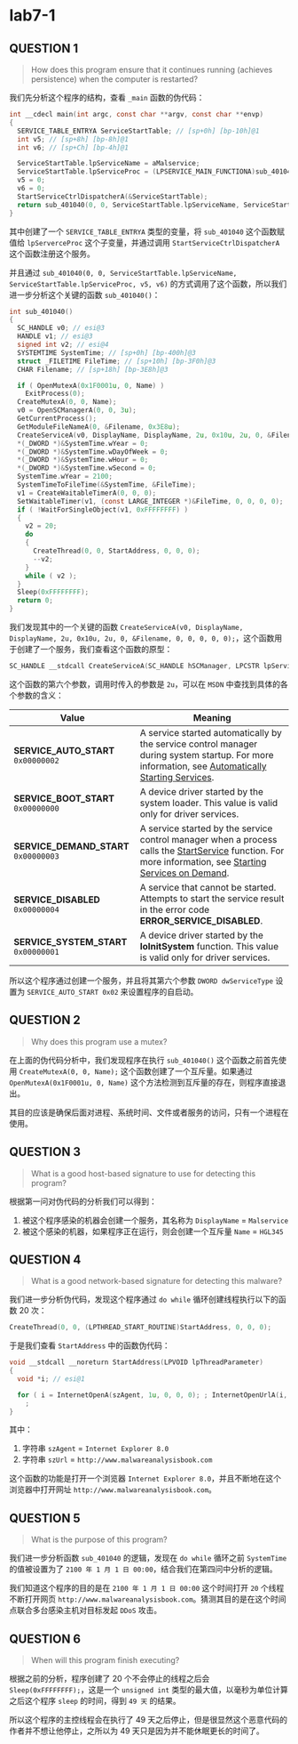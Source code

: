# lab7-1

## QUESTION 1

> How does this program ensure that it continues running (achieves persistence) when the computer is restarted?

我们先分析这个程序的结构，查看 `_main` 函数的伪代码：

```c
int __cdecl main(int argc, const char **argv, const char **envp)
{
  SERVICE_TABLE_ENTRYA ServiceStartTable; // [sp+0h] [bp-10h]@1
  int v5; // [sp+8h] [bp-8h]@1
  int v6; // [sp+Ch] [bp-4h]@1

  ServiceStartTable.lpServiceName = aMalservice;
  ServiceStartTable.lpServiceProc = (LPSERVICE_MAIN_FUNCTIONA)sub_401040;
  v5 = 0;
  v6 = 0;
  StartServiceCtrlDispatcherA(&ServiceStartTable);
  return sub_401040(0, 0, ServiceStartTable.lpServiceName, ServiceStartTable.lpServiceProc, v5, v6);
}
```

其中创建了一个 `SERVICE_TABLE_ENTRYA` 类型的变量，将 `sub_401040` 这个函数赋值给 `lpServerceProc` 这个子变量，并通过调用 `StartServiceCtrlDispatcherA` 这个函数注册这个服务。

并且通过 `sub_401040(0, 0, ServiceStartTable.lpServiceName, ServiceStartTable.lpServiceProc, v5, v6)` 的方式调用了这个函数，所以我们进一步分析这个关键的函数 `sub_401040()`：

```c
int sub_401040()
{
  SC_HANDLE v0; // esi@3
  HANDLE v1; // esi@3
  signed int v2; // esi@4
  SYSTEMTIME SystemTime; // [sp+0h] [bp-400h]@3
  struct _FILETIME FileTime; // [sp+10h] [bp-3F0h]@3
  CHAR Filename; // [sp+18h] [bp-3E8h]@3

  if ( OpenMutexA(0x1F0001u, 0, Name) )
    ExitProcess(0);
  CreateMutexA(0, 0, Name);
  v0 = OpenSCManagerA(0, 0, 3u);
  GetCurrentProcess();
  GetModuleFileNameA(0, &Filename, 0x3E8u);
  CreateServiceA(v0, DisplayName, DisplayName, 2u, 0x10u, 2u, 0, &Filename, 0, 0, 0, 0, 0);
  *(_DWORD *)&SystemTime.wYear = 0;
  *(_DWORD *)&SystemTime.wDayOfWeek = 0;
  *(_DWORD *)&SystemTime.wHour = 0;
  *(_DWORD *)&SystemTime.wSecond = 0;
  SystemTime.wYear = 2100;
  SystemTimeToFileTime(&SystemTime, &FileTime);
  v1 = CreateWaitableTimerA(0, 0, 0);
  SetWaitableTimer(v1, (const LARGE_INTEGER *)&FileTime, 0, 0, 0, 0);
  if ( !WaitForSingleObject(v1, 0xFFFFFFFF) )
  {
    v2 = 20;
    do
    {
      CreateThread(0, 0, StartAddress, 0, 0, 0);
      --v2;
    }
    while ( v2 );
  }
  Sleep(0xFFFFFFFF);
  return 0;
}
```

我们发现其中的一个关键的函数 `CreateServiceA(v0, DisplayName, DisplayName, 2u, 0x10u, 2u, 0, &Filename, 0, 0, 0, 0, 0);`，这个函数用于创建了一个服务，我们查看这个函数的原型：

```c
SC_HANDLE __stdcall CreateServiceA(SC_HANDLE hSCManager, LPCSTR lpServiceName, LPCSTR lpDisplayName, DWORD dwDesiredAccess, DWORD dwServiceType, DWORD dwStartType, DWORD dwErrorControl, LPCSTR lpBinaryPathName, LPCSTR lpLoadOrderGroup, LPDWORD lpdwTagId, LPCSTR lpDependencies, LPCSTR lpServiceStartName, LPCSTR lpPassword);
```

这个函数的第六个参数，调用时传入的参数是 `2u`，可以在 `MSDN` 中查找到具体的各个参数的含义：

| Value                                 | Meaning                                                                                                                                                                                                                                                                                       |
| ------------------------------------- | --------------------------------------------------------------------------------------------------------------------------------------------------------------------------------------------------------------------------------------------------------------------------------------------- |
| **SERVICE_AUTO_START** `0x00000002`   | A service started automatically by the service control manager during system startup. For more information, see [Automatically Starting Services](https://msdn.microsoft.com/8aa60e96-a35e-4670-832c-c045d0903618).                                                                           |
| **SERVICE_BOOT_START** `0x00000000`   | A device driver started by the system loader. This value is valid only for driver services.                                                                                                                                                                                                   |
| **SERVICE_DEMAND_START** `0x00000003` | A service started by the service control manager when a process calls the [StartService](https://msdn.microsoft.com/f185a878-e1c3-4fe5-8ec9-c5296d27f985) function. For more information, see [Starting Services on Demand](https://msdn.microsoft.com/72f51b38-d62c-4400-a38d-b9a0e90e9db4). |
| **SERVICE_DISABLED** `0x00000004`     | A service that cannot be started. Attempts to start the service result in the error code **ERROR_SERVICE_DISABLED**.                                                                                                                                                                          |
| **SERVICE_SYSTEM_START** `0x00000001` | A device driver started by the **IoInitSystem** function. This value is valid only for driver services.                                                                                                                                                                                       |

所以这个程序通过创建一个服务，并且将其第六个参数 `DWORD dwServiceType` 设置为 `SERVICE_AUTO_START 0x02` 来设置程序的自启动。

## QUESTION 2

> Why does this program use a mutex?

在上面的伪代码分析中，我们发现程序在执行 `sub_401040()` 这个函数之前首先使用 `CreateMutexA(0, 0, Name);` 这个函数创建了一个互斥量。如果通过 `OpenMutexA(0x1F0001u, 0, Name)` 这个方法检测到互斥量的存在，则程序直接退出。

其目的应该是确保后面对进程、系统时间、文件或者服务的访问，只有一个进程在使用。

## QUESTION 3

> What is a good host-based signature to use for detecting this program?

根据第一问对伪代码的分析我们可以得到：

1. 被这个程序感染的机器会创建一个服务，其名称为 `DisplayName` = `Malservice`
2. 被这个感染的机器，如果程序正在运行，则会创建一个互斥量 `Name` = `HGL345`

## QUESTION 4

> What is a good network-based signature for detecting this malware?

我们进一步分析伪代码，发现这个程序通过 `do while` 循环创建线程执行以下的函数 20 次：

```c
CreateThread(0, 0, (LPTHREAD_START_ROUTINE)StartAddress, 0, 0, 0);
```

于是我们查看 `StartAddress` 中的函数伪代码：

```c
void __stdcall __noreturn StartAddress(LPVOID lpThreadParameter)
{
  void *i; // esi@1

  for ( i = InternetOpenA(szAgent, 1u, 0, 0, 0); ; InternetOpenUrlA(i, szUrl, 0, 0, 0x80000000, 0) )
    ;
}
```

其中：

1. 字符串 `szAgent` = `Internet Explorer 8.0`
2. 字符串 `szUrl` = `http://www.malwareanalysisbook.com`

这个函数的功能是打开一个浏览器 `Internet Explorer 8.0`，并且不断地在这个浏览器中打开网址 `http://www.malwareanalysisbook.com`。

## QUESTION 5

> What is the purpose of this program?

我们进一步分析函数 `sub_401040` 的逻辑，发现在 `do while` 循环之前 `SystemTime` 的值被设置为了 `2100 年 1 月 1 日 00:00`，结合我们在第四问中分析的逻辑。

我们知道这个程序的目的是在 `2100 年 1 月 1 日 00:00` 这个时间打开 `20` 个线程不断打开网页 `http://www.malwareanalysisbook.com`。猜测其目的是在这个时间点联合多台感染主机对目标发起 `DDoS` 攻击。

## QUESTION 6

> When will this program finish executing?

根据之前的分析，程序创建了 20 个不会停止的线程之后会 `Sleep(0xFFFFFFFF);`，这是一个 `unsigned int` 类型的最大值，以毫秒为单位计算之后这个程序 `sleep` 的时间，得到 `49 天` 的结果。

所以这个程序的主控线程会在执行了 49 天之后停止，但是很显然这个恶意代码的作者并不想让他停止，之所以为 49 天只是因为并不能休眠更长的时间了。
